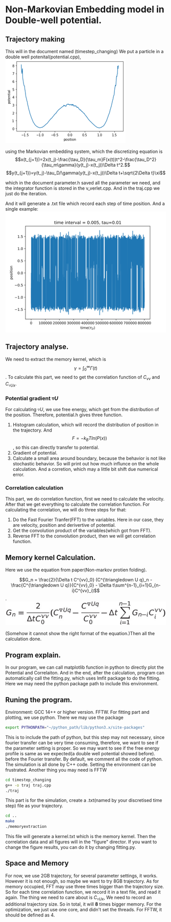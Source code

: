# Non-Markovian Embedding model in Double-well potential.

## Trajectory making
This will in the document named (timestep_changing)
We put a particle in a double well potenital(potential.cpp), 
![alt text](https://github.com/Sanhei/A-naive-memory-extraction/blob/main/potential.png?raw=true)

using the Markovian embedding system, which the discretizing equation is
$$x(t_{j+1})=2x(t_j)-\frac{\tau_D}{\tau_m}F(x(t))t^2-\frac{\tau_D^2}{\tau_m\gamma}(y(t_j)-x(t_j))\Delta t^2.$$
$$y(t_{j+1})=y(t_j)-\tau_D/\gamma(y(t_j)-x(t_j))\Delta t+\sqrt{2\Delta t}\xi$$

which in the document parameter.h saved all the parameter we need, and the integrator function is stored in the v_verlet.cpp. And in the traj.cpp we just do the iteration.

And it will generate a .txt file which record each step of time position. And a single example:
![alt text](https://github.com/Sanhei/A-naive-memory-extraction/blob/main/0.005_traj.svg?raw=true)
## Trajectory analyse.
We need to extract the memory kernel, which is 
$$\gamma = \int^\infty_0\Gamma(t)$$.
To calculate this part, we need to get the correlation function of $C_{vv}$ and $C_{\triangledown U x}$.
### Potential gradient $\triangledown U$
For calculating $\triangledown U$, we use free energy, which get from the distribution of the position. Therefore, potential.h gives three function.
1. Histogram calculation, which will record the distribution of position in the trajectory. And $$F = -k_BTln(P(x))$$, so this can directly transfer to potential.
2. Gradient of potential.
3. Calculate a small area around boundary, because the behavior is not like stochastic behavior. So will print out how much influnce on the whole calculation. And a corretion, which may a little bit shift due numerical error.



### Correlation calculation
This part, we do correlation function, first we need to calculate the velocity. After that we get everything to calculate the correlation function. For calculating the correlation, we will do three steps for that:
1. Do the Fast Fourier Tranfer(FFT) to the variables. Here in our case, they are velocity, position and derivertive of potential.
2. Get the convolution product of the variables(which got from FFT).
3. Reverse FFT to the convolution product, then we will get correlation function.

## Memory kernel Calculation.
Here we use the equation from paper(Non-markov protien folding).

$$G_n = \frac{2}{\Delta t C^{vv}_0} (C^{\triangledown U q}_n -\frac{C^{\triangledown U q}}{C^{vv}_0} - \Delta t\sum^{n-1}_{i=1}G_{n-i}C^{vv}_i)$$. 
![alt text](https://github.com/Sanhei/A-naive-memory-extraction/blob/main/Gplot.png?raw=true)

(Somehow it cannot show the right format of the equation.)Then all the calculation done.

## Program explain.
In our program, we can call matplotlib function in python to directly plot the Potential and Correlaiton. And in the end, after the calculation, program can automatically call the fitting.py, which uses lmfit package to do the fitting. Here we may need the python package path to include this environment.
## Runing the program.
Environment:
GCC 14++ or higher version.
FFTW.
For fitting part and plotting, we use python. There we may use the package

```bash
export PYTHONPATH="~/python_path/lib/python3.x/site-packages"
```
This is to include the path of python, but this step may not necessary, since fourier transfer can be very time consuming, therefore, we want to see if the parameter setting is proper. So we may want to see if the free energy profile is same as we expected(a double well potential showed before). before the Fourier transfer.
By default, we comment all the code of python. The simulation is all done by C++ code. Setting the environment can be frustrated. Another thing you may need is FFTW 

```bash
cd timestep_changing
g++ -o traj traj.cpp
./traj
```
This part is for the simulation, create a .txt(named by your discretised time step) file as your trajectory.
```bash
cd ..
make
./memoryextraction
```
This file will generate a kernel.txt which is the memory kernel. Then the correlation data and all figures will in the "figure" director. If you want to change the figure results, you can do it by changing fitting.py. 
## Space and Memory
For now, we use 2GB trajectory, for several parameter settings, it works. However it is not enough, so maybe we want to try 8GB trajectory. As for memory occupied, FFT may use three times bigger than the trajectory size. So for each time correlation function, we record it in a text file, and read it again.
The thing we need to care about is $C_{\triangledown U x}$, We need to record an additional trajectory size. So in total, it will $\mathbf{8}$ times bigger memory. For the optimization, we just use one core, and didn't set the threads. For FFTW, it should be defined as 4.
